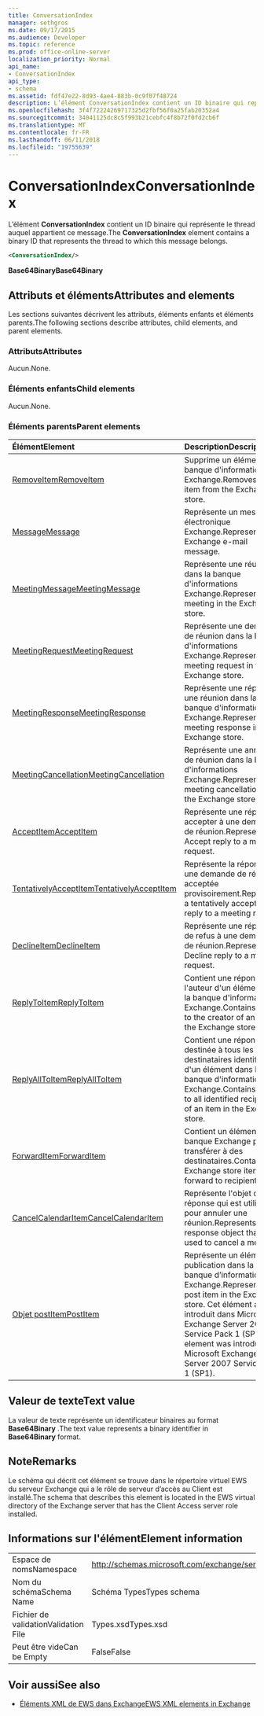 ```yaml
---
title: ConversationIndex
manager: sethgros
ms.date: 09/17/2015
ms.audience: Developer
ms.topic: reference
ms.prod: office-online-server
localization_priority: Normal
api_name:
- ConversationIndex
api_type:
- schema
ms.assetid: fdf47e22-8d93-4ae4-883b-0c9f07f48724
description: L’élément ConversationIndex contient un ID binaire qui représente le thread auquel appartient ce message.
ms.openlocfilehash: 3f4f72224269717325d2fbf56f0a25fab20352a4
ms.sourcegitcommit: 34041125dc8c5f993b21cebfc4f8b72f0fd2cb6f
ms.translationtype: MT
ms.contentlocale: fr-FR
ms.lasthandoff: 06/11/2018
ms.locfileid: "19755639"
---
```

# <a name="conversationindex"></a><span data-ttu-id="cecb4-103">ConversationIndex</span><span class="sxs-lookup"><span data-stu-id="cecb4-103">ConversationIndex</span></span>

<span data-ttu-id="cecb4-104">L’élément **ConversationIndex** contient un ID binaire qui représente le thread auquel appartient ce message.</span><span class="sxs-lookup"><span data-stu-id="cecb4-104">The **ConversationIndex** element contains a binary ID that represents the thread to which this message belongs.</span></span> 
  
```xml
<ConversationIndex/>
```

 <span data-ttu-id="cecb4-105">**Base64Binary**</span><span class="sxs-lookup"><span data-stu-id="cecb4-105">**Base64Binary**</span></span>
## <a name="attributes-and-elements"></a><span data-ttu-id="cecb4-106">Attributs et éléments</span><span class="sxs-lookup"><span data-stu-id="cecb4-106">Attributes and elements</span></span>

<span data-ttu-id="cecb4-107">Les sections suivantes décrivent les attributs, éléments enfants et éléments parents.</span><span class="sxs-lookup"><span data-stu-id="cecb4-107">The following sections describe attributes, child elements, and parent elements.</span></span>
  
### <a name="attributes"></a><span data-ttu-id="cecb4-108">Attributs</span><span class="sxs-lookup"><span data-stu-id="cecb4-108">Attributes</span></span>

<span data-ttu-id="cecb4-109">Aucun.</span><span class="sxs-lookup"><span data-stu-id="cecb4-109">None.</span></span>
  
### <a name="child-elements"></a><span data-ttu-id="cecb4-110">Éléments enfants</span><span class="sxs-lookup"><span data-stu-id="cecb4-110">Child elements</span></span>

<span data-ttu-id="cecb4-111">Aucun.</span><span class="sxs-lookup"><span data-stu-id="cecb4-111">None.</span></span>
  
### <a name="parent-elements"></a><span data-ttu-id="cecb4-112">Éléments parents</span><span class="sxs-lookup"><span data-stu-id="cecb4-112">Parent elements</span></span>

|<span data-ttu-id="cecb4-113">**Élément**</span><span class="sxs-lookup"><span data-stu-id="cecb4-113">**Element**</span></span>|<span data-ttu-id="cecb4-114">**Description**</span><span class="sxs-lookup"><span data-stu-id="cecb4-114">**Description**</span></span>|
|:-----|:-----|
|[<span data-ttu-id="cecb4-115">RemoveItem</span><span class="sxs-lookup"><span data-stu-id="cecb4-115">RemoveItem</span></span>](removeitem.md) <br/> |<span data-ttu-id="cecb4-116">Supprime un élément de la banque d'informations Exchange.</span><span class="sxs-lookup"><span data-stu-id="cecb4-116">Removes an item from the Exchange store.</span></span>  <br/> |
|[<span data-ttu-id="cecb4-117">Message</span><span class="sxs-lookup"><span data-stu-id="cecb4-117">Message</span></span>](message-ex15websvcsotherref.md) <br/> |<span data-ttu-id="cecb4-118">Représente un message électronique Exchange.</span><span class="sxs-lookup"><span data-stu-id="cecb4-118">Represents an Exchange e-mail message.</span></span>  <br/> |
|[<span data-ttu-id="cecb4-119">MeetingMessage</span><span class="sxs-lookup"><span data-stu-id="cecb4-119">MeetingMessage</span></span>](meetingmessage.md) <br/> |<span data-ttu-id="cecb4-120">Représente une réunion dans la banque d'informations Exchange.</span><span class="sxs-lookup"><span data-stu-id="cecb4-120">Represents a meeting in the Exchange store.</span></span>  <br/> |
|[<span data-ttu-id="cecb4-121">MeetingRequest</span><span class="sxs-lookup"><span data-stu-id="cecb4-121">MeetingRequest</span></span>](meetingrequest.md) <br/> |<span data-ttu-id="cecb4-122">Représente une demande de réunion dans la banque d'informations Exchange.</span><span class="sxs-lookup"><span data-stu-id="cecb4-122">Represents a meeting request in the Exchange store.</span></span>  <br/> |
|[<span data-ttu-id="cecb4-123">MeetingResponse</span><span class="sxs-lookup"><span data-stu-id="cecb4-123">MeetingResponse</span></span>](meetingresponse.md) <br/> |<span data-ttu-id="cecb4-124">Représente une réponse à une réunion dans la banque d'informations Exchange.</span><span class="sxs-lookup"><span data-stu-id="cecb4-124">Represents a meeting response in the Exchange store.</span></span>  <br/> |
|[<span data-ttu-id="cecb4-125">MeetingCancellation</span><span class="sxs-lookup"><span data-stu-id="cecb4-125">MeetingCancellation</span></span>](meetingcancellation.md) <br/> |<span data-ttu-id="cecb4-126">Représente une annulation de réunion dans la banque d'informations Exchange.</span><span class="sxs-lookup"><span data-stu-id="cecb4-126">Represents a meeting cancellation in the Exchange store.</span></span>  <br/> |
|[<span data-ttu-id="cecb4-127">AcceptItem</span><span class="sxs-lookup"><span data-stu-id="cecb4-127">AcceptItem</span></span>](acceptitem.md) <br/> |<span data-ttu-id="cecb4-128">Représente une réponse à accepter à une demande de réunion.</span><span class="sxs-lookup"><span data-stu-id="cecb4-128">Represents an Accept reply to a meeting request.</span></span>  <br/> |
|[<span data-ttu-id="cecb4-129">TentativelyAcceptItem</span><span class="sxs-lookup"><span data-stu-id="cecb4-129">TentativelyAcceptItem</span></span>](tentativelyacceptitem.md) <br/> |<span data-ttu-id="cecb4-130">Représente la réponse à une demande de réunion acceptée provisoirement.</span><span class="sxs-lookup"><span data-stu-id="cecb4-130">Represents a tentatively accepted reply to a meeting request.</span></span>  <br/> |
|[<span data-ttu-id="cecb4-131">DeclineItem</span><span class="sxs-lookup"><span data-stu-id="cecb4-131">DeclineItem</span></span>](declineitem.md) <br/> |<span data-ttu-id="cecb4-132">Représente une réponse de refus à une demande de réunion.</span><span class="sxs-lookup"><span data-stu-id="cecb4-132">Represents a Decline reply to a meeting request.</span></span>  <br/> |
|[<span data-ttu-id="cecb4-133">ReplyToItem</span><span class="sxs-lookup"><span data-stu-id="cecb4-133">ReplyToItem</span></span>](replytoitem.md) <br/> |<span data-ttu-id="cecb4-134">Contient une réponse à l'auteur d'un élément dans la banque d'informations Exchange.</span><span class="sxs-lookup"><span data-stu-id="cecb4-134">Contains a reply to the creator of an item in the Exchange store.</span></span>  <br/> |
|[<span data-ttu-id="cecb4-135">ReplyAllToItem</span><span class="sxs-lookup"><span data-stu-id="cecb4-135">ReplyAllToItem</span></span>](replyalltoitem.md) <br/> |<span data-ttu-id="cecb4-136">Contient une réponse destinée à tous les destinataires identifiés d'un élément dans la banque d'informations Exchange.</span><span class="sxs-lookup"><span data-stu-id="cecb4-136">Contains a reply to all identified recipients of an item in the Exchange store.</span></span>  <br/> |
|[<span data-ttu-id="cecb4-137">ForwardItem</span><span class="sxs-lookup"><span data-stu-id="cecb4-137">ForwardItem</span></span>](forwarditem.md) <br/> |<span data-ttu-id="cecb4-138">Contient un élément de la banque Exchange pour transférer à des destinataires.</span><span class="sxs-lookup"><span data-stu-id="cecb4-138">Contains an Exchange store item to forward to recipients.</span></span>  <br/> |
|[<span data-ttu-id="cecb4-139">CancelCalendarItem</span><span class="sxs-lookup"><span data-stu-id="cecb4-139">CancelCalendarItem</span></span>](cancelcalendaritem.md) <br/> |<span data-ttu-id="cecb4-140">Représente l'objet de réponse qui est utilisé pour annuler une réunion.</span><span class="sxs-lookup"><span data-stu-id="cecb4-140">Represents the response object that is used to cancel a meeting.</span></span>  <br/> |
|[<span data-ttu-id="cecb4-141">Objet postItem</span><span class="sxs-lookup"><span data-stu-id="cecb4-141">PostItem</span></span>](postitem.md) <br/> |<span data-ttu-id="cecb4-142">Représente un élément de publication dans la banque d’informations Exchange.</span><span class="sxs-lookup"><span data-stu-id="cecb4-142">Represents a post item in the Exchange store.</span></span> <span data-ttu-id="cecb4-143">Cet élément a été introduit dans Microsoft Exchange Server 2007 Service Pack 1 (SP1).</span><span class="sxs-lookup"><span data-stu-id="cecb4-143">This element was introduced in Microsoft Exchange Server 2007 Service Pack 1 (SP1).</span></span>  <br/> |
   
## <a name="text-value"></a><span data-ttu-id="cecb4-144">Valeur de texte</span><span class="sxs-lookup"><span data-stu-id="cecb4-144">Text value</span></span>

<span data-ttu-id="cecb4-145">La valeur de texte représente un identificateur binaires au format **Base64Binary** .</span><span class="sxs-lookup"><span data-stu-id="cecb4-145">The text value represents a binary identifier in **Base64Binary** format.</span></span> 
  
## <a name="remarks"></a><span data-ttu-id="cecb4-146">Note</span><span class="sxs-lookup"><span data-stu-id="cecb4-146">Remarks</span></span>

<span data-ttu-id="cecb4-147">Le schéma qui décrit cet élément se trouve dans le répertoire virtuel EWS du serveur Exchange qui a le rôle de serveur d’accès au Client est installé.</span><span class="sxs-lookup"><span data-stu-id="cecb4-147">The schema that describes this element is located in the EWS virtual directory of the Exchange server that has the Client Access server role installed.</span></span>
  
## <a name="element-information"></a><span data-ttu-id="cecb4-148">Informations sur l'élément</span><span class="sxs-lookup"><span data-stu-id="cecb4-148">Element information</span></span>

|||
|:-----|:-----|
|<span data-ttu-id="cecb4-149">Espace de noms</span><span class="sxs-lookup"><span data-stu-id="cecb4-149">Namespace</span></span>  <br/> |http://schemas.microsoft.com/exchange/services/2006/types  <br/> |
|<span data-ttu-id="cecb4-150">Nom du schéma</span><span class="sxs-lookup"><span data-stu-id="cecb4-150">Schema Name</span></span>  <br/> |<span data-ttu-id="cecb4-151">Schéma Types</span><span class="sxs-lookup"><span data-stu-id="cecb4-151">Types schema</span></span>  <br/> |
|<span data-ttu-id="cecb4-152">Fichier de validation</span><span class="sxs-lookup"><span data-stu-id="cecb4-152">Validation File</span></span>  <br/> |<span data-ttu-id="cecb4-153">Types.xsd</span><span class="sxs-lookup"><span data-stu-id="cecb4-153">Types.xsd</span></span>  <br/> |
|<span data-ttu-id="cecb4-154">Peut être vide</span><span class="sxs-lookup"><span data-stu-id="cecb4-154">Can be Empty</span></span>  <br/> |<span data-ttu-id="cecb4-155">False</span><span class="sxs-lookup"><span data-stu-id="cecb4-155">False</span></span>  <br/> |
   
## <a name="see-also"></a><span data-ttu-id="cecb4-156">Voir aussi</span><span class="sxs-lookup"><span data-stu-id="cecb4-156">See also</span></span>



- [<span data-ttu-id="cecb4-157">Éléments XML de EWS dans Exchange</span><span class="sxs-lookup"><span data-stu-id="cecb4-157">EWS XML elements in Exchange</span></span>](ews-xml-elements-in-exchange.md)

